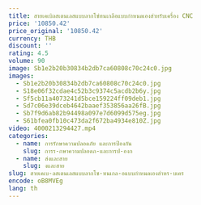```yaml
---
title: สายเคเบิลสเตนเลสแบบลากโซ่ทนเกลือแบบกำหนดเองสำหรับเครื่อง CNC
price: '10850.42'
price_original: '10850.42'
currency: THB
discount: ''
rating: 4.5
volume: 90
image: Sb1e2b20b30834b2db7ca60808c70c24c0.jpg
images:
  - Sb1e2b20b30834b2db7ca60808c70c24c0.jpg
  - S18e06f32cdae4c52b3c9374c5acdb2b6y.jpg
  - Sf5cb11a4073241d5bce159224ff09deb1.jpg
  - Sd7c06e39dceb4642baaef353856aa26fB.jpg
  - Sb7f9d6ab82b94498a097e7d6099d575eg.jpg
  - S61bfea0fb10c473da2f672ba4934e810Z.jpg
video: 4000213294427.mp4
categories:
  - name: การรักษาความปลอดภัย และการป้องกัน
    slug: การร-กษาความปลอดภ-และการป-องก
  - name: ส่งและสาย
    slug: งและสาย
slug: สายเคเบ-ลสเตนเลสแบบลากโซ-ทนเกล-อแบบกำหนดเองสำหร-บเคร
encode: oB8MVEg
lang: th
---
```

  